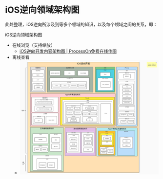 # iOS逆向领域架构图

此处整理，iOS逆向所涉及到等多个领域的知识，以及每个领域之间的关系，即：

iOS逆向领域架构图

* 在线浏览（支持缩放）
  * [iOS逆向开发内容架构图 | ProcessOn免费在线作图](https://www.processon.com/view/link/629ea9847d9c081ef425b111)
* 离线查看
  * ![ios_re_field_arch](../assets/img/ios_re_field_arch.jpg)

